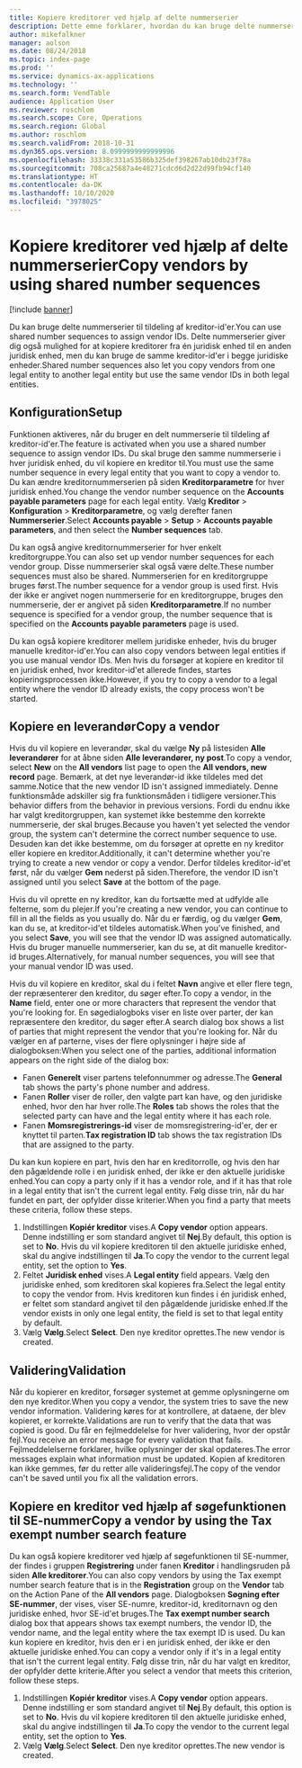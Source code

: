 ```yaml
---
title: Kopiere kreditorer ved hjælp af delte nummerserier
description: Dette emne forklarer, hvordan du kan bruge delte nummerserier til at kopiere en kreditor til en anden juridisk enhed, men bevare det samme kreditor-id.
author: mikefalkner
manager: aolson
ms.date: 08/24/2018
ms.topic: index-page
ms.prod: ''
ms.service: dynamics-ax-applications
ms.technology: ''
ms.search.form: VendTable
audience: Application User
ms.reviewer: roschlom
ms.search.scope: Core, Operations
ms.search.region: Global
ms.author: roschlom
ms.search.validFrom: 2018-10-31
ms.dyn365.ops.version: 8.0999999999999996
ms.openlocfilehash: 33338c331a53586b325def398267ab10db23f78a
ms.sourcegitcommit: 708ca25687a4e48271cdcd6d2d22d99fb94cf140
ms.translationtype: HT
ms.contentlocale: da-DK
ms.lasthandoff: 10/10/2020
ms.locfileid: "3978025"
---
```

# <a name="copy-vendors-by-using-shared-number-sequences"></a><span data-ttu-id="83434-103">Kopiere kreditorer ved hjælp af delte nummerserier</span><span class="sxs-lookup"><span data-stu-id="83434-103">Copy vendors by using shared number sequences</span></span>

[!include [banner](../includes/banner.md)]

<span data-ttu-id="83434-104">Du kan bruge delte nummerserier til tildeling af kreditor-id'er.</span><span class="sxs-lookup"><span data-stu-id="83434-104">You can use shared number sequences to assign vendor IDs.</span></span> <span data-ttu-id="83434-105">Delte nummerserier giver dig også mulighed for at kopiere kreditorer fra én juridisk enhed til en anden juridisk enhed, men du kan bruge de samme kreditor-id'er i begge juridiske enheder.</span><span class="sxs-lookup"><span data-stu-id="83434-105">Shared number sequences also let you copy vendors from one legal entity to another legal entity but use the same vendor IDs in both legal entities.</span></span>

## <a name="setup"></a><span data-ttu-id="83434-106">Konfiguration</span><span class="sxs-lookup"><span data-stu-id="83434-106">Setup</span></span>

<span data-ttu-id="83434-107">Funktionen aktiveres, når du bruger en delt nummerserie til tildeling af kreditor-id'er.</span><span class="sxs-lookup"><span data-stu-id="83434-107">The feature is activated when you use a shared number sequence to assign vendor IDs.</span></span> <span data-ttu-id="83434-108">Du skal bruge den samme nummerserie i hver juridisk enhed, du vil kopiere en kreditor til.</span><span class="sxs-lookup"><span data-stu-id="83434-108">You must use the same number sequence in every legal entity that you want to copy a vendor to.</span></span> <span data-ttu-id="83434-109">Du kan ændre kreditornummerserien på siden **Kreditorparametre** for hver juridisk enhed.</span><span class="sxs-lookup"><span data-stu-id="83434-109">You change the vendor number sequence on the **Accounts payable parameters** page for each legal entity.</span></span> <span data-ttu-id="83434-110">Vælg **Kreditor** \> **Konfiguration** \> **Kreditorparametre**, og vælg derefter fanen **Nummerserier**.</span><span class="sxs-lookup"><span data-stu-id="83434-110">Select **Accounts payable** \> **Setup** \> **Accounts payable parameters**, and then select the **Number sequences** tab.</span></span>

<span data-ttu-id="83434-111">Du kan også angive kreditornummerserier for hver enkelt kreditorgruppe.</span><span class="sxs-lookup"><span data-stu-id="83434-111">You can also set up vendor number sequences for each vendor group.</span></span> <span data-ttu-id="83434-112">Disse nummerserier skal også være delte.</span><span class="sxs-lookup"><span data-stu-id="83434-112">These number sequences must also be shared.</span></span> <span data-ttu-id="83434-113">Nummerserien for en kreditorgruppe bruges først.</span><span class="sxs-lookup"><span data-stu-id="83434-113">The number sequence for a vendor group is used first.</span></span> <span data-ttu-id="83434-114">Hvis der ikke er angivet nogen nummerserie for en kreditorgruppe, bruges den nummerserie, der er angivet på siden **Kreditorparametre**.</span><span class="sxs-lookup"><span data-stu-id="83434-114">If no number sequence is specified for a vendor group, the number sequence that is specified on the **Accounts payable parameters** page is used.</span></span>

<span data-ttu-id="83434-115">Du kan også kopiere kreditorer mellem juridiske enheder, hvis du bruger manuelle kreditor-id'er.</span><span class="sxs-lookup"><span data-stu-id="83434-115">You can also copy vendors between legal entities if you use manual vendor IDs.</span></span> <span data-ttu-id="83434-116">Men hvis du forsøger at kopiere en kreditor til en juridisk enhed, hvor kreditor-id'et allerede findes, startes kopieringsprocessen ikke.</span><span class="sxs-lookup"><span data-stu-id="83434-116">However, if you try to copy a vendor to a legal entity where the vendor ID already exists, the copy process won't be started.</span></span>

## <a name="copy-a-vendor"></a><span data-ttu-id="83434-117">Kopiere en leverandør</span><span class="sxs-lookup"><span data-stu-id="83434-117">Copy a vendor</span></span>

<span data-ttu-id="83434-118">Hvis du vil kopiere en leverandør, skal du vælge **Ny** på listesiden **Alle leverandører** for at åbne siden **Alle leverandører, ny post**.</span><span class="sxs-lookup"><span data-stu-id="83434-118">To copy a vendor, select **New** on the **All vendors** list page to open the **All vendors, new record** page.</span></span> <span data-ttu-id="83434-119">Bemærk, at det nye leverandør-id ikke tildeles med det samme.</span><span class="sxs-lookup"><span data-stu-id="83434-119">Notice that the new vendor ID isn't assigned immediately.</span></span> <span data-ttu-id="83434-120">Denne funktionsmåde adskiller sig fra funktionsmåden i tidligere versioner.</span><span class="sxs-lookup"><span data-stu-id="83434-120">This behavior differs from the behavior in previous versions.</span></span> <span data-ttu-id="83434-121">Fordi du endnu ikke har valgt kreditorgruppen, kan systemet ikke bestemme den korrekte nummerserie, der skal bruges.</span><span class="sxs-lookup"><span data-stu-id="83434-121">Because you haven't yet selected the vendor group, the system can't determine the correct number sequence to use.</span></span> <span data-ttu-id="83434-122">Desuden kan det ikke bestemme, om du forsøger at oprette en ny kreditor eller kopiere en kreditor.</span><span class="sxs-lookup"><span data-stu-id="83434-122">Additionally, it can't determine whether you're trying to create a new vendor or copy a vendor.</span></span> <span data-ttu-id="83434-123">Derfor tildeles kreditor-id'et først, når du vælger **Gem** nederst på siden.</span><span class="sxs-lookup"><span data-stu-id="83434-123">Therefore, the vendor ID isn't assigned until you select **Save** at the bottom of the page.</span></span>

<span data-ttu-id="83434-124">Hvis du vil oprette en ny kreditor, kan du fortsætte med at udfylde alle felterne, som du plejer.</span><span class="sxs-lookup"><span data-stu-id="83434-124">If you're creating a new vendor, you can continue to fill in all the fields as you usually do.</span></span> <span data-ttu-id="83434-125">Når du er færdig, og du vælger **Gem**, kan du se, at kreditor-id'et tildeles automatisk.</span><span class="sxs-lookup"><span data-stu-id="83434-125">When you've finished, and you select **Save**, you will see that the vendor ID was assigned automatically.</span></span> <span data-ttu-id="83434-126">Hvis du bruger manuelle nummerserier, kan du se, at dit manuelle kreditor-id bruges.</span><span class="sxs-lookup"><span data-stu-id="83434-126">Alternatively, for manual number sequences, you will see that your manual vendor ID was used.</span></span>

<span data-ttu-id="83434-127">Hvis du vil kopiere en kreditor, skal du i feltet **Navn** angive et eller flere tegn, der repræsenterer den kreditor, du søger efter.</span><span class="sxs-lookup"><span data-stu-id="83434-127">To copy a vendor, in the **Name** field, enter one or more characters that represent the vendor that you're looking for.</span></span> <span data-ttu-id="83434-128">En søgedialogboks viser en liste over parter, der kan repræsentere den kreditor, du søger efter.</span><span class="sxs-lookup"><span data-stu-id="83434-128">A search dialog box shows a list of parties that might represent the vendor that you're looking for.</span></span> <span data-ttu-id="83434-129">Når du vælger en af parterne, vises der flere oplysninger i højre side af dialogboksen:</span><span class="sxs-lookup"><span data-stu-id="83434-129">When you select one of the parties, additional information appears on the right side of the dialog box:</span></span>

- <span data-ttu-id="83434-130">Fanen **Generelt** viser partens telefonnummer og adresse.</span><span class="sxs-lookup"><span data-stu-id="83434-130">The **General** tab shows the party's phone number and address.</span></span>
- <span data-ttu-id="83434-131">Fanen **Roller** viser de roller, den valgte part kan have, og den juridiske enhed, hvor den har hver rolle.</span><span class="sxs-lookup"><span data-stu-id="83434-131">The **Roles** tab shows the roles that the selected party can have and the legal entity where it has each role.</span></span>
- <span data-ttu-id="83434-132">Fanen **Momsregistrerings-id** viser de momsregistrering-id'er, der er knyttet til parten.</span><span class="sxs-lookup"><span data-stu-id="83434-132">**Tax registration ID** tab shows the tax registration IDs that are assigned to the party.</span></span>

<span data-ttu-id="83434-133">Du kan kun kopiere en part, hvis den har en kreditorrolle, og hvis den har den pågældende rolle i en juridisk enhed, der ikke er den aktuelle juridiske enhed.</span><span class="sxs-lookup"><span data-stu-id="83434-133">You can copy a party only if it has a vendor role, and if it has that role in a legal entity that isn't the current legal entity.</span></span> <span data-ttu-id="83434-134">Følg disse trin, når du har fundet en part, der opfylder disse kriterier.</span><span class="sxs-lookup"><span data-stu-id="83434-134">When you find a party that meets these criteria, follow these steps.</span></span>

1. <span data-ttu-id="83434-135">Indstillingen **Kopiér kreditor** vises.</span><span class="sxs-lookup"><span data-stu-id="83434-135">A **Copy vendor** option appears.</span></span> <span data-ttu-id="83434-136">Denne indstilling er som standard angivet til **Nej**.</span><span class="sxs-lookup"><span data-stu-id="83434-136">By default, this option is set to **No**.</span></span> <span data-ttu-id="83434-137">Hvis du vil kopiere kreditoren til den aktuelle juridiske enhed, skal du angive indstillingen til **Ja**.</span><span class="sxs-lookup"><span data-stu-id="83434-137">To copy the vendor to the current legal entity, set the option to **Yes**.</span></span> 
2. <span data-ttu-id="83434-138">Feltet **Juridisk enhed** vises.</span><span class="sxs-lookup"><span data-stu-id="83434-138">A **Legal entity** field appears.</span></span> <span data-ttu-id="83434-139">Vælg den juridiske enhed, som kreditoren skal kopieres fra.</span><span class="sxs-lookup"><span data-stu-id="83434-139">Select the legal entity to copy the vendor from.</span></span> <span data-ttu-id="83434-140">Hvis kreditoren kun findes i én juridisk enhed, er feltet som standard angivet til den pågældende juridiske enhed.</span><span class="sxs-lookup"><span data-stu-id="83434-140">If the vendor exists in only one legal entity, the field is set to that legal entity by default.</span></span>
3. <span data-ttu-id="83434-141">Vælg **Vælg**.</span><span class="sxs-lookup"><span data-stu-id="83434-141">Select **Select**.</span></span> <span data-ttu-id="83434-142">Den nye kreditor oprettes.</span><span class="sxs-lookup"><span data-stu-id="83434-142">The new vendor is created.</span></span>

## <a name="validation"></a><span data-ttu-id="83434-143">Validering</span><span class="sxs-lookup"><span data-stu-id="83434-143">Validation</span></span>

<span data-ttu-id="83434-144">Når du kopierer en kreditor, forsøger systemet at gemme oplysningerne om den nye kreditor.</span><span class="sxs-lookup"><span data-stu-id="83434-144">When you copy a vendor, the system tries to save the new vendor information.</span></span> <span data-ttu-id="83434-145">Validering køres for at kontrollere, at dataene, der blev kopieret, er korrekte.</span><span class="sxs-lookup"><span data-stu-id="83434-145">Validations are run to verify that the data that was copied is good.</span></span> <span data-ttu-id="83434-146">Du får en fejlmeddelelse for hver validering, hvor der opstår fejl.</span><span class="sxs-lookup"><span data-stu-id="83434-146">You receive an error message for every validation that fails.</span></span> <span data-ttu-id="83434-147">Fejlmeddelelserne forklarer, hvilke oplysninger der skal opdateres.</span><span class="sxs-lookup"><span data-stu-id="83434-147">The error messages explain what information must be updated.</span></span> <span data-ttu-id="83434-148">Kopien af kreditoren kan ikke gemmes, før du retter alle valideringsfejl.</span><span class="sxs-lookup"><span data-stu-id="83434-148">The copy of the vendor can't be saved until you fix all the validation errors.</span></span>

## <a name="copy-a-vendor-by-using-the-tax-exempt-number-search-feature"></a><span data-ttu-id="83434-149">Kopiere en kreditor ved hjælp af søgefunktionen til SE-nummer</span><span class="sxs-lookup"><span data-stu-id="83434-149">Copy a vendor by using the Tax exempt number search feature</span></span>

<span data-ttu-id="83434-150">Du kan også kopiere kreditorer ved hjælp af søgefunktionen til SE-nummer, der findes i gruppen **Registrering** under fanen **Kreditor** i handlingsruden på siden **Alle kreditorer**.</span><span class="sxs-lookup"><span data-stu-id="83434-150">You can also copy vendors by using the Tax exempt number search feature that is in the **Registration** group on the **Vendor** tab on the Action Pane of the **All vendors** page.</span></span> <span data-ttu-id="83434-151">Dialogboksen **Søgning efter SE-nummer**, der vises, viser SE-numre, kreditor-id, kreditornavn og den juridiske enhed, hvor SE-id'et bruges.</span><span class="sxs-lookup"><span data-stu-id="83434-151">The **Tax exempt number search** dialog box that appears shows tax exempt numbers, the vendor ID, the vendor name, and the legal entity where the tax exempt ID is used.</span></span> <span data-ttu-id="83434-152">Du kan kun kopiere en kreditor, hvis den er i en juridisk enhed, der ikke er den aktuelle juridiske enhed.</span><span class="sxs-lookup"><span data-stu-id="83434-152">You can copy a vendor only if it's in a legal entity that isn't the current legal entity.</span></span> <span data-ttu-id="83434-153">Følg disse trin, når du har valgt en kreditor, der opfylder dette kriterie.</span><span class="sxs-lookup"><span data-stu-id="83434-153">After you select a vendor that meets this criterion, follow these steps.</span></span>

1. <span data-ttu-id="83434-154">Indstillingen **Kopiér kreditor** vises.</span><span class="sxs-lookup"><span data-stu-id="83434-154">A **Copy vendor** option appears.</span></span> <span data-ttu-id="83434-155">Denne indstilling er som standard angivet til **Nej**.</span><span class="sxs-lookup"><span data-stu-id="83434-155">By default, this option is set to **No**.</span></span> <span data-ttu-id="83434-156">Hvis du vil kopiere kreditoren til den aktuelle juridiske enhed, skal du angive indstillingen til **Ja**.</span><span class="sxs-lookup"><span data-stu-id="83434-156">To copy the vendor to the current legal entity, set the option to **Yes**.</span></span>
2. <span data-ttu-id="83434-157">Vælg **Vælg**.</span><span class="sxs-lookup"><span data-stu-id="83434-157">Select **Select**.</span></span> <span data-ttu-id="83434-158">Den nye kreditor oprettes.</span><span class="sxs-lookup"><span data-stu-id="83434-158">The new vendor is created.</span></span>
